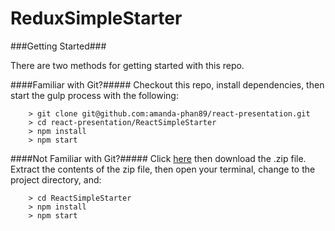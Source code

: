 # ReduxSimpleStarter

###Getting Started###

There are two methods for getting started with this repo.

####Familiar with Git?#####
Checkout this repo, install dependencies, then start the gulp process with the following:

```
	> git clone git@github.com:amanda-phan89/react-presentation.git
	> cd react-presentation/ReactSimpleStarter
	> npm install
	> npm start
```

####Not Familiar with Git?#####
Click [here](https://github.com/amanda-phan89/react-presentation) then download the .zip file.  Extract the contents of the zip file, then open your terminal, change to the project directory, and:

```
	> cd ReactSimpleStarter
	> npm install
	> npm start
```
